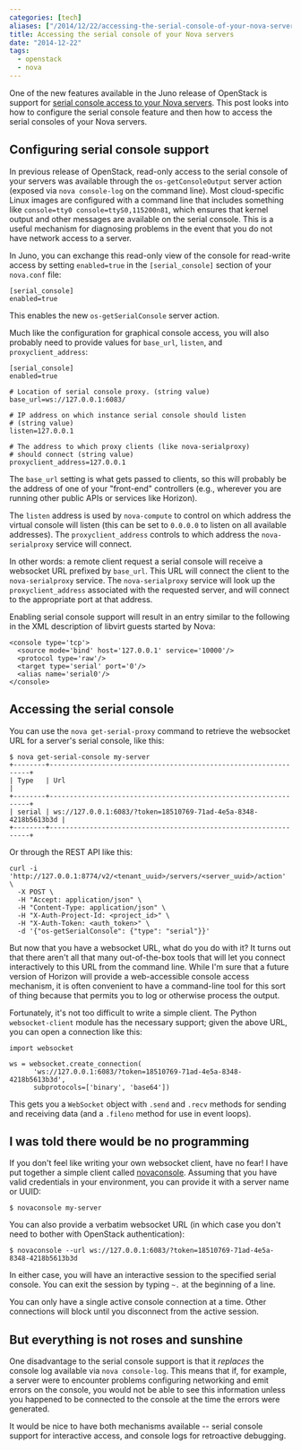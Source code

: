 ```yaml
---
categories: [tech]
aliases: ["/2014/12/22/accessing-the-serial-console-of-your-nova-servers/"]
title: Accessing the serial console of your Nova servers
date: "2014-12-22"
tags:
  - openstack
  - nova
---
```


One of the new features available in the Juno release of OpenStack is
support for [serial console access to your Nova
servers][serial-ports].  This post looks into how to configure the
serial console feature and then how to access the serial consoles of
your Nova servers.

[serial-ports]: https://blueprints.launchpad.net/nova/+spec/serial-ports

<!-- more -->

## Configuring serial console support

In previous release of OpenStack, read-only access to the serial
console of your servers was available through the
`os-getConsoleOutput` server action (exposed via `nova console-log` on
the command line).  Most cloud-specific Linux images are configured
with a command line that includes something like `console=tty0
console=ttyS0,115200n81`, which ensures that kernel output and other
messages are available on the serial console.  This is a useful
mechanism for diagnosing problems in the event that you do not have
network access to a server.

In Juno, you can exchange this read-only view of the console for
read-write access by setting `enabled=true` in the `[serial_console]`
section of your `nova.conf` file:

    [serial_console]
    enabled=true

This enables the new `os-getSerialConsole` server action.

Much like the configuration for graphical console access, you will also
probably need to provide values for `base_url`, `listen`, and
`proxyclient_address`:

    [serial_console]
    enabled=true

    # Location of serial console proxy. (string value)
    base_url=ws://127.0.0.1:6083/

    # IP address on which instance serial console should listen
    # (string value)
    listen=127.0.0.1

    # The address to which proxy clients (like nova-serialproxy)
    # should connect (string value)
    proxyclient_address=127.0.0.1

The `base_url` setting is what gets passed to clients, so this will
probably be the address of one of your "front-end" controllers (e.g.,
wherever you are running other public APIs or services like Horizon).

The `listen` address is used by `nova-compute` to control on which
address the virtual console will listen (this can be set to `0.0.0.0`
to listen on all available addresses).  The `proxyclient_address`
controls to which address the `nova-serialproxy` service will connect.

In other words: a remote client request a serial console will receive
a websocket URL prefixed by `base_url`.  This URL will connect the
client to the `nova-serialproxy` service.  The `nova-serialproxy`
service will look up the `proxyclient_address` associated with the
requested server, and will connect to the appropriate port at that
address.

Enabling serial console support will result in an entry similar to the
following in the XML description of libvirt guests started by Nova:

    <console type='tcp'>
      <source mode='bind' host='127.0.0.1' service='10000'/>
      <protocol type='raw'/>
      <target type='serial' port='0'/>
      <alias name='serial0'/>
    </console>

## Accessing the serial console

You can use the `nova get-serial-proxy` command to retrieve the
websocket URL for a server's serial console, like this:

    $ nova get-serial-console my-server
    +--------+-----------------------------------------------------------------+
    | Type   | Url                                                             |
    +--------+-----------------------------------------------------------------+
    | serial | ws://127.0.0.1:6083/?token=18510769-71ad-4e5a-8348-4218b5613b3d |
    +--------+-----------------------------------------------------------------+

Or through the REST API like this:

    curl -i 'http://127.0.0.1:8774/v2/<tenant_uuid>/servers/<server_uuid>/action' \
      -X POST \
      -H "Accept: application/json" \
      -H "Content-Type: application/json" \
      -H "X-Auth-Project-Id: <project_id>" \
      -H "X-Auth-Token: <auth_token>" \
      -d '{"os-getSerialConsole": {"type": "serial"}}'

But now that you have a websocket URL, what do you do with it?  It
turns out that there aren't all that many out-of-the-box tools that
will let you connect interactively to this URL from the command line.
While I'm sure that a future version of Horizon will provide a
web-accessible console access mechanism, it is often convenient to
have a command-line tool for this sort of thing because that permits
you to log or otherwise process the output.

Fortunately, it's not too difficult to write a simple client.  The
Python `websocket-client` module has the necessary support; given the
above URL, you can open a connection like this:

    import websocket

    ws = websocket.create_connection(
          'ws://127.0.0.1:6083/?token=18510769-71ad-4e5a-8348-4218b5613b3d',
          subprotocols=['binary', 'base64'])

This gets you a `WebSocket` object with `.send` and `.recv` methods
for sending and receiving data (and a `.fileno` method for use in
event loops).

## I was told there would be no programming

If you don't feel like writing your own websocket client, have no
fear! I have put together a simple client called [novaconsole][].
Assuming that you have valid credentials in your environment, you can
provide it with a server name or UUID:

[novaconsole]: http://github.com/larsks/novaconsole/

    $ novaconsole my-server

You can also provide a verbatim websocket URL (in which case you don't
need to bother with OpenStack authentication):

    $ novaconsole --url ws://127.0.0.1:6083/?token=18510769-71ad-4e5a-8348-4218b5613b3d

In either case, you will have an interactive session to the specified
serial console.  You can exit the session by typing `~.` at the
beginning of a line.

You can only have a single active console connection at a time.  Other
connections will block until you disconnect from the active session.

## But everything is not roses and sunshine

One disadvantage to the serial console support is that it *replaces*
the console log available via `nova console-log`.  This means that if,
for example, a server were to encounter problems configuring
networking and emit errors on the console, you would not be able to
see this information unless you happened to be connected to the
console at the time the errors were generated.

It would be nice to have both mechanisms available -- serial console
support for interactive access, and console logs for retroactive
debugging.

